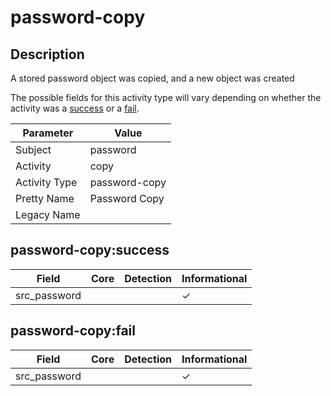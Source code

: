 password-copy
=============

Description
-----------
A stored password object was copied, and a new object was created

The possible fields for this activity type will vary depending on whether the activity was a [success](#password-copysuccess) or a [fail](#password-copyfail).

| Parameter     | Value         |
| ------------- | ------------- |
| Subject       | password      |
| Activity      | copy          |
| Activity Type | password-copy |
| Pretty Name   | Password Copy |
| Legacy Name   |               |

password-copy:success
---------------------

| Field        | Core | Detection | Informational |
| ------------ | ---- | --------- | ------------- |
| src_password |      |           | &#10003;      |

password-copy:fail
------------------

| Field        | Core | Detection | Informational |
| ------------ | ---- | --------- | ------------- |
| src_password |      |           | &#10003;      |